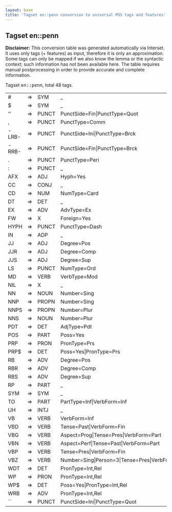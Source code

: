 ```yaml
---
layout: base
title: 'Tagset en::penn conversion to universal POS tags and features'
---
```


## Tagset en::penn

**Disclaimer:**
This conversion table was generated automatically via Interset.
It uses only tags (+ features) as input, therefore it is only an approximation.
Some tags can only be mapped if we also know the lemma or the syntactic context; such information has not been available here.
The table requires manual postprocessing in order to provide accurate and complete information.

Tagset <tt>en::penn</tt>, total 48 tags.

<table>
  <tr><td>#</td><td>=&gt;</td><td>SYM</td><td>_</td></tr>
  <tr><td>$</td><td>=&gt;</td><td>SYM</td><td>_</td></tr>
  <tr><td>''</td><td>=&gt;</td><td>PUNCT</td><td>PunctSide=Fin|PunctType=Quot</td></tr>
  <tr><td>,</td><td>=&gt;</td><td>PUNCT</td><td>PunctType=Comm</td></tr>
  <tr><td>-LRB-</td><td>=&gt;</td><td>PUNCT</td><td>PunctSide=Ini|PunctType=Brck</td></tr>
  <tr><td>-RRB-</td><td>=&gt;</td><td>PUNCT</td><td>PunctSide=Fin|PunctType=Brck</td></tr>
  <tr><td>.</td><td>=&gt;</td><td>PUNCT</td><td>PunctType=Peri</td></tr>
  <tr><td>:</td><td>=&gt;</td><td>PUNCT</td><td>_</td></tr>
  <tr><td>AFX</td><td>=&gt;</td><td>ADJ</td><td>Hyph=Yes</td></tr>
  <tr><td>CC</td><td>=&gt;</td><td>CONJ</td><td>_</td></tr>
  <tr><td>CD</td><td>=&gt;</td><td>NUM</td><td>NumType=Card</td></tr>
  <tr><td>DT</td><td>=&gt;</td><td>DET</td><td>_</td></tr>
  <tr><td>EX</td><td>=&gt;</td><td>ADV</td><td>AdvType=Ex</td></tr>
  <tr><td>FW</td><td>=&gt;</td><td>X</td><td>Foreign=Yes</td></tr>
  <tr><td>HYPH</td><td>=&gt;</td><td>PUNCT</td><td>PunctType=Dash</td></tr>
  <tr><td>IN</td><td>=&gt;</td><td>ADP</td><td>_</td></tr>
  <tr><td>JJ</td><td>=&gt;</td><td>ADJ</td><td>Degree=Pos</td></tr>
  <tr><td>JJR</td><td>=&gt;</td><td>ADJ</td><td>Degree=Comp</td></tr>
  <tr><td>JJS</td><td>=&gt;</td><td>ADJ</td><td>Degree=Sup</td></tr>
  <tr><td>LS</td><td>=&gt;</td><td>PUNCT</td><td>NumType=Ord</td></tr>
  <tr><td>MD</td><td>=&gt;</td><td>VERB</td><td>VerbType=Mod</td></tr>
  <tr><td>NIL</td><td>=&gt;</td><td>X</td><td>_</td></tr>
  <tr><td>NN</td><td>=&gt;</td><td>NOUN</td><td>Number=Sing</td></tr>
  <tr><td>NNP</td><td>=&gt;</td><td>PROPN</td><td>Number=Sing</td></tr>
  <tr><td>NNPS</td><td>=&gt;</td><td>PROPN</td><td>Number=Plur</td></tr>
  <tr><td>NNS</td><td>=&gt;</td><td>NOUN</td><td>Number=Plur</td></tr>
  <tr><td>PDT</td><td>=&gt;</td><td>DET</td><td>AdjType=Pdt</td></tr>
  <tr><td>POS</td><td>=&gt;</td><td>PART</td><td>Poss=Yes</td></tr>
  <tr><td>PRP</td><td>=&gt;</td><td>PRON</td><td>PronType=Prs</td></tr>
  <tr><td>PRP$</td><td>=&gt;</td><td>DET</td><td>Poss=Yes|PronType=Prs</td></tr>
  <tr><td>RB</td><td>=&gt;</td><td>ADV</td><td>Degree=Pos</td></tr>
  <tr><td>RBR</td><td>=&gt;</td><td>ADV</td><td>Degree=Comp</td></tr>
  <tr><td>RBS</td><td>=&gt;</td><td>ADV</td><td>Degree=Sup</td></tr>
  <tr><td>RP</td><td>=&gt;</td><td>PART</td><td>_</td></tr>
  <tr><td>SYM</td><td>=&gt;</td><td>SYM</td><td>_</td></tr>
  <tr><td>TO</td><td>=&gt;</td><td>PART</td><td>PartType=Inf|VerbForm=Inf</td></tr>
  <tr><td>UH</td><td>=&gt;</td><td>INTJ</td><td>_</td></tr>
  <tr><td>VB</td><td>=&gt;</td><td>VERB</td><td>VerbForm=Inf</td></tr>
  <tr><td>VBD</td><td>=&gt;</td><td>VERB</td><td>Tense=Past|VerbForm=Fin</td></tr>
  <tr><td>VBG</td><td>=&gt;</td><td>VERB</td><td>Aspect=Prog|Tense=Pres|VerbForm=Part</td></tr>
  <tr><td>VBN</td><td>=&gt;</td><td>VERB</td><td>Aspect=Perf|Tense=Past|VerbForm=Part</td></tr>
  <tr><td>VBP</td><td>=&gt;</td><td>VERB</td><td>Tense=Pres|VerbForm=Fin</td></tr>
  <tr><td>VBZ</td><td>=&gt;</td><td>VERB</td><td>Number=Sing|Person=3|Tense=Pres|VerbForm=Fin</td></tr>
  <tr><td>WDT</td><td>=&gt;</td><td>DET</td><td>PronType=Int,Rel</td></tr>
  <tr><td>WP</td><td>=&gt;</td><td>PRON</td><td>PronType=Int,Rel</td></tr>
  <tr><td>WP$</td><td>=&gt;</td><td>DET</td><td>Poss=Yes|PronType=Int,Rel</td></tr>
  <tr><td>WRB</td><td>=&gt;</td><td>ADV</td><td>PronType=Int,Rel</td></tr>
  <tr><td>``</td><td>=&gt;</td><td>PUNCT</td><td>PunctSide=Ini|PunctType=Quot</td></tr>
</table>

